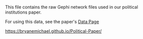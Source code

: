This file contains the raw Gephi network files used in our political institutions paper. 

For using this data, see the paper's 
[Data Page](https://bryanemichael.github.io/Political-Paper/)

https://bryanemichael.github.io/Political-Paper/
